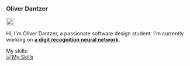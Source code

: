 ### Oliver Dantzer
<a href="https://www.linkedin.com/in/oliverdantzer/">
  <img align="left" alt="Oliver's LinkedIN" width="22px" src="https://raw.githubusercontent.com/peterthehan/peterthehan/master/assets/linkedin.svg" />
</a><br><br>
Hi, I'm Oliver Dantzer, a passionate software design student. I'm currently working on <td><a href="https://github.com/oliverdantzer/digit-recognition-neural-network"><b>a digit recognition neural network</b></a></td>.

My skills:<br>
[![My Skills](https://skillicons.dev/icons?i=python,c,cpp,java,matlab,js,html,css,bash,git,docker)](https://skillicons.dev)
